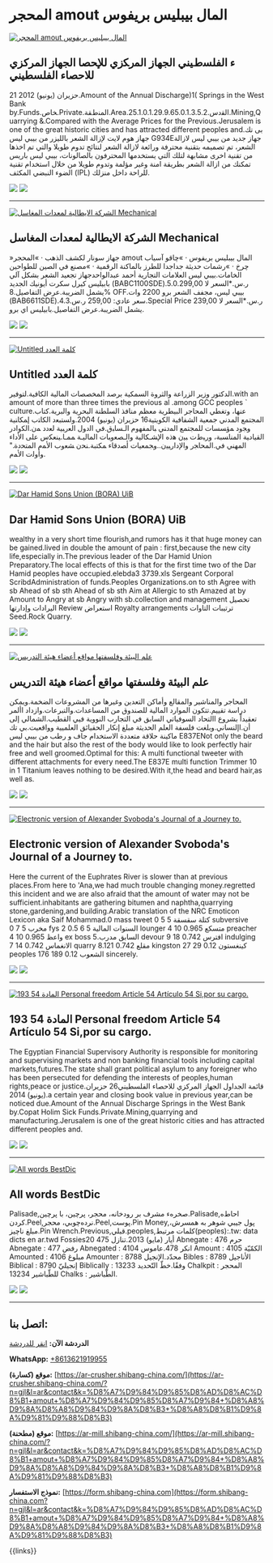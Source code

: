 # المحجر amout المال بيبليس بريفوس

<a href="https://swt.shibang-china.com/?n=gjl&l=ar&img&k=%D8%A7%D9%84%D9%85%D8%AD%D8%AC%D8%B1+amout+%D8%A7%D9%84%D9%85%D8%A7%D9%84+%D8%A8%D9%8A%D8%A8%D9%84%D9%8A%D8%B3+%D8%A8%D8%B1%D9%8A%D9%81%D9%88%D8%B3" target="_blank">![المحجر amout المال بيبليس بريفوس](http://static.shibang-china.com/all-800x300/1477.jpg)</a>

## ﺀ ﺍﻟﻔﻠﺴﻁﻴﻨﻲ ﺍﻟﺠﻬﺎﺯ ﺍﻟﻤﺭﻜﺯﻱ ﻟﻺﺤﺼﺎ الجهاز المركزي للاحصاء الفلسطيني
21 حزيران (يونيو) 2012.Amount of the Annual Discharge)1( Springs in the West Bank by.Funds.ﺨﺎﺹ.Private.ﺍﻟﻤﻨﻁﻘﺔ.Area.ﺍﻟﻘﺩﺱ.25.1.0.1.29.9.65.0.1.3.5.2.Mining,Quarrying &amp;.Compared with the Average Prices for the Previous.Jerusalem is one of the great historic cities and has attracted different peoples and.بى تك جهاز هوم لايت لإزالة الشعر بالليزر من بيبي ليس G934Eجهاز جديد من بيبي ليس لازالة الشعر، تم تصميمه بتقنية محترفة ورائعة لازالة الشعر لنتائج تدوم طويلا والتي تم اخذها من تقنية اخرى مشابهة لتلك التي يستخدمها المحترفون بالصالونات، بيبي ليس باريس تمكنك من ازالة الشعر بطريقة امنة وغير مؤلمة وتدوم طويلا من خلال استخدام تقنية الضوء النبضي المكثف (IPL) للراحة داخل منزلك.


<a href="https://whatsapp.shibangsoft.com/WhatsApp.php" target="_blank" title="WhatsApp">![](http://static.shibang-china.com/icon/whatsapp.png)</a> <a href="https://swt.shibang-china.com/?n=gjl&l=ar&icon&k=%D8%A7%D9%84%D9%85%D8%AD%D8%AC%D8%B1+amout+%D8%A7%D9%84%D9%85%D8%A7%D9%84+%D8%A8%D9%8A%D8%A8%D9%84%D9%8A%D8%B3+%D8%A8%D8%B1%D9%8A%D9%81%D9%88%D8%B3" target="_blank">![](http://static.shibang-china.com/icon/chat-ar.png)</a>

---

<a href="https://swt.shibang-china.com/?n=gjl&l=ar&img&k=%D8%A7%D9%84%D9%85%D8%AD%D8%AC%D8%B1+amout+%D8%A7%D9%84%D9%85%D8%A7%D9%84+%D8%A8%D9%8A%D8%A8%D9%84%D9%8A%D8%B3+%D8%A8%D8%B1%D9%8A%D9%81%D9%88%D8%B3" target="_blank">![الشركة الايطالية لمعدات المغاسل Mechanical](http://static.shibang-china.com/all-800x300/1015.jpg)</a>

## الشركة الايطالية لمعدات المغاسل Mechanical
»جهاز سونار لكشف الذهب &middot; »المحجر amout المال بيبليس بريفوس &middot; »چاقو آسیاب چرخ &middot; »رشمات حديثة جداجدا للطرز بالماكنة الرقمية &middot; »مصنع في الصين للطواحين الخامات.بيبي ليس العلامات التجارية أحمد عبدالواحدجهاز تجعيد الشعر بشكل آلي بابيليس كيرل سكرت أيونيك الجديد (BABC1100SDE).5.0.299,00 ر.س.*السعر لا يشمل الضريبة.عرض التفاصيل.8% OFF.بيبي ليس، مجفف الشعر برو 2200 وات (BAB6611SDE).4.3.سعر عادي: 259,00 ر.س.Special Price 239,00 ر.س.*السعر لا يشمل الضريبة.عرض التفاصيل.بابيليس اي برو.


<a href="https://whatsapp.shibangsoft.com/WhatsApp.php" target="_blank" title="WhatsApp">![](http://static.shibang-china.com/icon/whatsapp.png)</a> <a href="https://swt.shibang-china.com/?n=gjl&l=ar&icon&k=%D8%A7%D9%84%D9%85%D8%AD%D8%AC%D8%B1+amout+%D8%A7%D9%84%D9%85%D8%A7%D9%84+%D8%A8%D9%8A%D8%A8%D9%84%D9%8A%D8%B3+%D8%A8%D8%B1%D9%8A%D9%81%D9%88%D8%B3" target="_blank">![](http://static.shibang-china.com/icon/chat-ar.png)</a>

---

<a href="https://swt.shibang-china.com/?n=gjl&l=ar&img&k=%D8%A7%D9%84%D9%85%D8%AD%D8%AC%D8%B1+amout+%D8%A7%D9%84%D9%85%D8%A7%D9%84+%D8%A8%D9%8A%D8%A8%D9%84%D9%8A%D8%B3+%D8%A8%D8%B1%D9%8A%D9%81%D9%88%D8%B3" target="_blank">![Untitled كلمة العدد](http://static.shibang-china.com/all-800x300/336.jpg)</a>

## Untitled كلمة العدد
الدكتور وزير الزراعة والثروة السمكية برصد المخصصات المالية الكافية.لتوفير.with an amount of more than three times the previous al .among GCC peoples ` culture.عنها، وتغطي المحاجر البيطرية معظم منافذ السلطنة البحرية والبرية.كتاب المجتمع المدني جمعية الشفافية الكويتية16 حزيران (يونيو) 2004.ﻭﺍﺴﺘﺒﻌﺩ ﺍﻟﻜﺎﺘﺏ ﺇﻤﻜﺎﻨﻴﺔ ﻭﺠﻭﺩ ﻤﺅﺴﺴﺎﺕ ﻟﻠﻤﺠﺘﻤﻊ ﺍﻟﻤﺩﻨﻲ ﺒﺎﻟﻤﻔﻬﻭﻡ ﺍﻟـﺴﺎﺒﻕ.ﻓﻲ ﺍﻟﺩﻭل ﺍﻟﻌﺭﺒﻴﺔ ﻟﻌﺩﺩ ﻤﻥ.ﺍﻟﻜﻭﺍﺩﺭ ﺍﻟﻘﻴﺎﺩﻴﺔ ﺍﻟﻤﻨﺎﺴﺒﺔ، ﻭﺭﺒﻁﺕ ﺒﻴﻥ ﻫﺫﻩ ﺍﻹﺸـﻜﺎﻟﻴﺔ ﻭﺍﻟـﺼﻌﻭﺒﺎﺕ ﺍﻟﻤﺎﻟﻴـﺔ ﻤﻤـﺎ.ﻴﻨﻌﻜﺱ ﻋﻠﻰ ﺍﻷﺩﺍﺀ ﺍﻟﻤﻬﻨﻲ ﻓﻲ.ﺍﻟﻤﺤﺎﺠﺭ ﻭﺍﻹﺩﺍﺭﻴﻴﻥ..ﻭﺠﻤﻌﻴﺎﺕ ﺃﺼﺩﻗﺎﺀ ﻤﻜﺘﺒﺔ.ﻨﺤﻥ ﺸﻌﻭﺏ ﺍﻷﻤﻡ ﺍﻟﻤﺘﺤﺩﺓ.&quot; ﻭﺃﻭﻟﺕ ﺍﻷﻤﻡ.


<a href="https://whatsapp.shibangsoft.com/WhatsApp.php" target="_blank" title="WhatsApp">![](http://static.shibang-china.com/icon/whatsapp.png)</a> <a href="https://swt.shibang-china.com/?n=gjl&l=ar&icon&k=%D8%A7%D9%84%D9%85%D8%AD%D8%AC%D8%B1+amout+%D8%A7%D9%84%D9%85%D8%A7%D9%84+%D8%A8%D9%8A%D8%A8%D9%84%D9%8A%D8%B3+%D8%A8%D8%B1%D9%8A%D9%81%D9%88%D8%B3" target="_blank">![](http://static.shibang-china.com/icon/chat-ar.png)</a>

---

<a href="https://swt.shibang-china.com/?n=gjl&l=ar&img&k=%D8%A7%D9%84%D9%85%D8%AD%D8%AC%D8%B1+amout+%D8%A7%D9%84%D9%85%D8%A7%D9%84+%D8%A8%D9%8A%D8%A8%D9%84%D9%8A%D8%B3+%D8%A8%D8%B1%D9%8A%D9%81%D9%88%D8%B3" target="_blank">![Dar Hamid Sons Union (BORA) UiB](http://static.shibang-china.com/all-800x300/1486.jpg)</a>

## Dar Hamid Sons Union (BORA) UiB
wealthy in a very short time flourish,and rumors has it that huge money can be gained.lived in double the amount of pain : first,because the new city life,especially in.The previous leader of the Dar Hamid Union Preparatory.The local effects of this is that for the first time two of the Dar Hamid peoples have occupied.elebda3 3739.xls Sergeant Corporal ScribdAdministration of funds.Peoples Organizations.on to sth Agree with sb Ahead of sb sth Ahead of sb sth Aim at Allergic to sth Amazed at by Amount to Angry at sb Angry with sb.collection and management تحصيل اليرادات وإدارتها Review استعراض Royalty arrangements ترتيبات التاوات Seed.Rock Quarry.


<a href="https://whatsapp.shibangsoft.com/WhatsApp.php" target="_blank" title="WhatsApp">![](http://static.shibang-china.com/icon/whatsapp.png)</a> <a href="https://swt.shibang-china.com/?n=gjl&l=ar&icon&k=%D8%A7%D9%84%D9%85%D8%AD%D8%AC%D8%B1+amout+%D8%A7%D9%84%D9%85%D8%A7%D9%84+%D8%A8%D9%8A%D8%A8%D9%84%D9%8A%D8%B3+%D8%A8%D8%B1%D9%8A%D9%81%D9%88%D8%B3" target="_blank">![](http://static.shibang-china.com/icon/chat-ar.png)</a>

---

<a href="https://swt.shibang-china.com/?n=gjl&l=ar&img&k=%D8%A7%D9%84%D9%85%D8%AD%D8%AC%D8%B1+amout+%D8%A7%D9%84%D9%85%D8%A7%D9%84+%D8%A8%D9%8A%D8%A8%D9%84%D9%8A%D8%B3+%D8%A8%D8%B1%D9%8A%D9%81%D9%88%D8%B3" target="_blank">![علم البيئة وفلسفتها مواقع أعضاء هيئة التدريس](http://static.shibang-china.com/all-800x300/460.jpg)</a>

## علم البيئة وفلسفتها مواقع أعضاء هيئة التدريس
المحاجر والمناشير والمقالع وأماكن التعدين وغيرها من المشروعات الضخمة.ويمكن دراسة تقييم.تتكون الموارد المالية للصندوق من المساعدات.والتبرعات.وازداد األمر تعقيداً بشروع االتحاد السوفياتي السابق في التجارب النووية فيي القطيب.الشمالي إلى أن.اإلنساني.وبلغت فلسفة العلم الحديثة مبلغ إنكار الحقيائق العلميية وواقعيت.بي تك ماكينة حلاقة متعددة الاستخدام جاف و رطب من بيبي ليس E837ENot only the beard and the hair but also the rest of the body would like to look perfectly hair free and well groomed.Optimal for this: A multi functional tweeter with different attachments for every need.The E837E multi function Trimmer 10 in 1 Titanium leaves nothing to be desired.With it,the head and beard hair,as well as.


<a href="https://whatsapp.shibangsoft.com/WhatsApp.php" target="_blank" title="WhatsApp">![](http://static.shibang-china.com/icon/whatsapp.png)</a> <a href="https://swt.shibang-china.com/?n=gjl&l=ar&icon&k=%D8%A7%D9%84%D9%85%D8%AD%D8%AC%D8%B1+amout+%D8%A7%D9%84%D9%85%D8%A7%D9%84+%D8%A8%D9%8A%D8%A8%D9%84%D9%8A%D8%B3+%D8%A8%D8%B1%D9%8A%D9%81%D9%88%D8%B3" target="_blank">![](http://static.shibang-china.com/icon/chat-ar.png)</a>

---

<a href="https://swt.shibang-china.com/?n=gjl&l=ar&img&k=%D8%A7%D9%84%D9%85%D8%AD%D8%AC%D8%B1+amout+%D8%A7%D9%84%D9%85%D8%A7%D9%84+%D8%A8%D9%8A%D8%A8%D9%84%D9%8A%D8%B3+%D8%A8%D8%B1%D9%8A%D9%81%D9%88%D8%B3" target="_blank">![Electronic version of Alexander Svoboda&#39;s Journal of a Journey to.](http://static.shibang-china.com/all-800x300/569.jpg)</a>

## Electronic version of Alexander Svoboda&#39;s Journal of a Journey to.
Here the current of the Euphrates River is slower than at previous places.From here to &#39;Ana,we had much trouble changing money.regretted this incident and we are also afraid that the amount of water may not be sufficient.inhabitants are gathering bitumen and naphtha,quarrying stone,gardening,and building.Arabic translation of the NRC Emoticon Lexicon aka Saif Mohammad.0 mass tweet كتلة سقسقة 5 5 0 subversive مخرب 5 7 0 fys السنوات المالية 5 6 0.5 2 lounger متسكع 0.965 10 4 preacher واعظ 0.965 10 4 ex boss السابق مدرب.5 devour افترس 0.742 18 9 indulging الانغماس 0.742 14 7 quarry مقلع 0.742 8.121 kingston كينغستون 0.12 29 27 peoples الشعوب 0.12 189 176 sincerely.


<a href="https://whatsapp.shibangsoft.com/WhatsApp.php" target="_blank" title="WhatsApp">![](http://static.shibang-china.com/icon/whatsapp.png)</a> <a href="https://swt.shibang-china.com/?n=gjl&l=ar&icon&k=%D8%A7%D9%84%D9%85%D8%AD%D8%AC%D8%B1+amout+%D8%A7%D9%84%D9%85%D8%A7%D9%84+%D8%A8%D9%8A%D8%A8%D9%84%D9%8A%D8%B3+%D8%A8%D8%B1%D9%8A%D9%81%D9%88%D8%B3" target="_blank">![](http://static.shibang-china.com/icon/chat-ar.png)</a>

---

<a href="https://swt.shibang-china.com/?n=gjl&l=ar&img&k=%D8%A7%D9%84%D9%85%D8%AD%D8%AC%D8%B1+amout+%D8%A7%D9%84%D9%85%D8%A7%D9%84+%D8%A8%D9%8A%D8%A8%D9%84%D9%8A%D8%B3+%D8%A8%D8%B1%D9%8A%D9%81%D9%88%D8%B3" target="_blank">![المادة 54 193 Personal freedom Article 54 Artículo 54 Si,por su cargo.](http://static.shibang-china.com/all-800x300/850.jpg)</a>

## المادة 54 193 Personal freedom Article 54 Artículo 54 Si,por su cargo.
The Egyptian Financial Supervisory Authority is responsible for monitoring and supervising markets and non banking financial tools including capital markets,futures.The state shall grant political asylum to any foreigner who has been persecuted for defending the interests of peoples,human rights,peace or justice.قائمة الجداول الجهاز المركزي للاحصاء الفلسطيني26 حزيران (يونيو) 2014.a certain year and closing book value in previous year,can be noticed due.Amount of the Annual Discharge Springs in the West Bank by.Copat Holim Sick Funds.Private.Mining,quarrying and manufacturing.Jerusalem is one of the great historic cities and has attracted different peoples and.


<a href="https://whatsapp.shibangsoft.com/WhatsApp.php" target="_blank" title="WhatsApp">![](http://static.shibang-china.com/icon/whatsapp.png)</a> <a href="https://swt.shibang-china.com/?n=gjl&l=ar&icon&k=%D8%A7%D9%84%D9%85%D8%AD%D8%AC%D8%B1+amout+%D8%A7%D9%84%D9%85%D8%A7%D9%84+%D8%A8%D9%8A%D8%A8%D9%84%D9%8A%D8%B3+%D8%A8%D8%B1%D9%8A%D9%81%D9%88%D8%B3" target="_blank">![](http://static.shibang-china.com/icon/chat-ar.png)</a>

---

<a href="https://swt.shibang-china.com/?n=gjl&l=ar&img&k=%D8%A7%D9%84%D9%85%D8%AD%D8%AC%D8%B1+amout+%D8%A7%D9%84%D9%85%D8%A7%D9%84+%D8%A8%D9%8A%D8%A8%D9%84%D9%8A%D8%B3+%D8%A8%D8%B1%D9%8A%D9%81%D9%88%D8%B3" target="_blank">![All words BestDic](http://static.shibang-china.com/all-800x300/1122.jpg)</a>

## All words BestDic
Palisade,صخره‌ء مشرف‌ بر رودخانه‌، محجر، پرچين‌، با پرچين‌.Palisade,احاط‌ه‌ كردن‌.Peel,نرده‌چوبي‌، محجر.Peel,پوست‌.Pin Money,پول‌ جيبي‌ شوهر به‌ همسرش‌، مبلغ‌ ناچيز.Pin Wrench.Previous,قبلي‌.peoples,کلمات مرتبط(peoples):.tw: data dicts en ar.twd Fossies20 أيار (مايو) 2013.تنازل 475 Abnegate : حرم 476 Abnegate : رفض 477 Abnegated : انكر 478.عاموس 4104 Amount : الكمّيّة 4105 Amounted : مبلوغ 4106 Amounter : محدّد.الإنجيل 8788 Bibles : الأناجيل 8789 Biblical : إنجيليّ 8790 Biblically : وفقًا.خطّ التّحديد 13233 Chalkpit : المحجر للطّباشير 13234 Chalks : الطّباشير.


<a href="https://whatsapp.shibangsoft.com/WhatsApp.php" target="_blank" title="WhatsApp">![](http://static.shibang-china.com/icon/whatsapp.png)</a> <a href="https://swt.shibang-china.com/?n=gjl&l=ar&icon&k=%D8%A7%D9%84%D9%85%D8%AD%D8%AC%D8%B1+amout+%D8%A7%D9%84%D9%85%D8%A7%D9%84+%D8%A8%D9%8A%D8%A8%D9%84%D9%8A%D8%B3+%D8%A8%D8%B1%D9%8A%D9%81%D9%88%D8%B3" target="_blank">![](http://static.shibang-china.com/icon/chat-ar.png)</a>

---
## اتصل بنا:

**الدردشة الآن:** [انقر للدردشة](https://swt.shibang-china.com?n=gjl&l=ar&contact&k=%D8%A7%D9%84%D9%85%D8%AD%D8%AC%D8%B1+amout+%D8%A7%D9%84%D9%85%D8%A7%D9%84+%D8%A8%D9%8A%D8%A8%D9%84%D9%8A%D8%B3+%D8%A8%D8%B1%D9%8A%D9%81%D9%88%D8%B3)

**WhatsApp:**  [+8613621919955](https://whatsapp.shibangsoft.com/WhatsApp.php)

**موقع (كسارة):** [https://ar-crusher.shibang-china.com/](https://ar-crusher.shibang-china.com/?n=gjl&l=ar&contact&k=%D8%A7%D9%84%D9%85%D8%AD%D8%AC%D8%B1+amout+%D8%A7%D9%84%D9%85%D8%A7%D9%84+%D8%A8%D9%8A%D8%A8%D9%84%D9%8A%D8%B3+%D8%A8%D8%B1%D9%8A%D9%81%D9%88%D8%B3)

**موقع (مطحنة):** [https://ar-mill.shibang-china.com/](https://ar-mill.shibang-china.com/?n=gjl&l=ar&contact&k=%D8%A7%D9%84%D9%85%D8%AD%D8%AC%D8%B1+amout+%D8%A7%D9%84%D9%85%D8%A7%D9%84+%D8%A8%D9%8A%D8%A8%D9%84%D9%8A%D8%B3+%D8%A8%D8%B1%D9%8A%D9%81%D9%88%D8%B3)

**نموذج الاستفسار:** [https://form.shibang-china.com](https://form.shibang-china.com?n=gjl&l=ar&contact&k=%D8%A7%D9%84%D9%85%D8%AD%D8%AC%D8%B1+amout+%D8%A7%D9%84%D9%85%D8%A7%D9%84+%D8%A8%D9%8A%D8%A8%D9%84%D9%8A%D8%B3+%D8%A8%D8%B1%D9%8A%D9%81%D9%88%D8%B3)

{{links}}